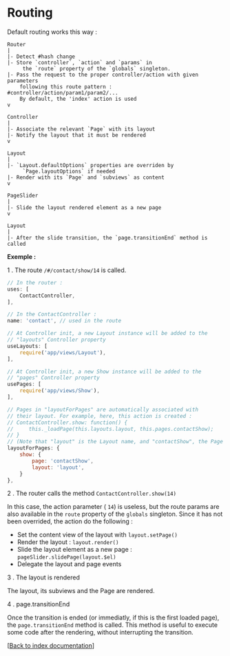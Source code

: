 # Routing

Default routing works this way :

```
Router
|
|- Detect #hash change
|- Store `controller`, `action` and `params` in
     the `route` property of the `globals` singleton.
|- Pass the request to the proper controller/action with given parameters
    following this route pattern : #controller/action/param1/param2/...
    By default, the 'index' action is used
v

Controller
|
|- Associate the relevant `Page` with its layout
|- Notify the layout that it must be rendered
v

Layout
|
|- `Layout.defaultOptions` properties are overriden by
     `Page.layoutOptions` if needed
|- Render with its `Page` and `subviews` as content
v

PageSlider
|
|- Slide the layout rendered element as a new page
v

Layout
|
|- After the slide transition, the `page.transitionEnd` method is called
```

__Exemple :__

1 . The route `/#/contact/show/14` is called.

```js
// In the router :
uses: [
    ContactController,
],
```

```js
// In the ContactController :
name: 'contact', // used in the route

// At Controller init, a new Layout instance will be added to the
// "layouts" Controller property
useLayouts: [
    require('app/views/Layout'),
],

// At Controller init, a new Show instance will be added to the
// "pages" Controller property
usePages: [
    require('app/views/Show'),
],

// Pages in "layoutForPages" are automatically associated with
// their layout. For example, here, this action is created :
// ContactController.show: function() {
//     this._loadPage(this.layouts.layout, this.pages.contactShow);
// }
// (Note that "layout" is the Layout name, and "contactShow", the Page name)
layoutForPages: {
    show: {
        page: 'contactShow',
        layout: 'layout',
    }
},

```

2 . The router calls the method `ContactController.show(14)`

In this case, the action parameter ( `14`) is useless, but the route params are also available in the `route` property of the `globals` singleton.
Since it has not been overrided, the action do the following :
- Set the content view of the layout with `layout.setPage()`
- Render the layout : `layout.render()`
- Slide the layout element as a new page : `pageSlider.slidePage(layout.$el)`
- Delegate the layout and page events

3 . The layout is rendered

The layout, its subviews and the Page are rendered.

4 . page.transitionEnd

Once the transition is ended (or immediatly, if this is the first loaded page), the `page.transitionEnd` method is called.
This method is useful to execute some code after the rendering, without interrupting the transition.


[[Back to index documentation](index.md)]
